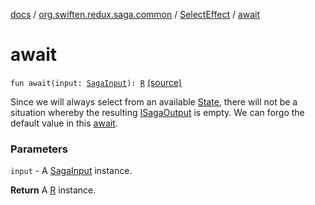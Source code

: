 [docs](../../index.md) / [org.swiften.redux.saga.common](../index.md) / [SelectEffect](index.md) / [await](./await.md)

# await

`fun await(input: `[`SagaInput`](../-saga-input/index.md)`): `[`R`](index.md#R) [(source)](https://github.com/protoman92/KotlinRedux/tree/master/common/common-saga/src/main/kotlin/org/swiften/redux/saga/common/SelectEffect.kt#L37)

Since we will always select from an available [State](index.md#State), there will not be a situation whereby
the resulting [ISagaOutput](../-i-saga-output/index.md) is empty. We can forgo the default value in this [await](./await.md).

### Parameters

`input` - A [SagaInput](../-saga-input/index.md) instance.

**Return**
A [R](index.md#R) instance.


